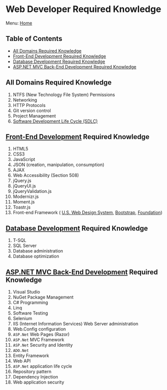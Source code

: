 # Web Developer Required Knowledge

Menu: [Home](./README.md)

## Table of Contents

- [All Domains Required Knowledge](#all-domains-required-knowledge)
- [Front-End Development Required Knowledge](#front-end-development-required-knowledge)
- [Database Development Required Knowledge](#database-development-required-knowledge)
- [ASP.NET MVC Back-End Development Required Knowledge](#aspnet-mvc-back-end-development-required-knowledge)

## All Domains Required Knowledge

1. NTFS (New Technology File System) Permissions
1. Networking
1. HTTP Protocols
1. Git version control
1. Project Management
1. [Software Development Life Cycle (SDLC)](https://en.wikipedia.org/wiki/Software_development_process)

## [Front-End Development](./front-end-development.md "Training resources for Front-End Development") Required Knowledge

1. HTML5
1. CSS3
1. JavaScript
1. JSON (creation, manipulation, consumption)
1. AJAX
1. Web Accessibility (Section 508)
1. jQuery.js
1. jQueryUI.js
1. jQueryValidation.js
1. Modernizr.js
1. Moment.js
1. Toastr.js
1. Front-end Framework ( [U.S. Web Design System](https://designsystem.digital.gov/ "A design system for the federal government.
We make it easier to build accessible, mobile-friendly government websites for the American public."), [Bootstrap](https://getbootstrap.com/ "Build responsive, mobile-first projects on the web with the world’s most popular front-end component library."), [Foundation](https://foundation.zurb.com/ "The most advanced responsive front-end framework in the world."))

## [Database Development](./database-development.md "Training resources for Database Development") Required Knowledge

1. T-SQL
1. SQL Server
1. Database administration
1. Database optimization

## [ASP.NET MVC Back-End Development](./back-end-development.md#aspnet-mvc "Training resources for ASP.NET MVC Back-End Development") Required Knowledge

1. Visual Studio
1. NuGet Package Management
1. C# Programming
1. Linq
1. Software Testing
1. Selenium
1. IIS (Internet Information Services) Web Server administration
1. Web.Config configuration
1. `ASP.Net` Web Pages (Razor)
1. `ASP.Net` MVC Framework
1. `ASP.Net` Security and Identity
1. `ADO.Net`
1. Entity Framework
1. Web API
1. `ASP.Net` application life cycle
1. Repository pattern
1. Dependency Injection
1. Web application security
